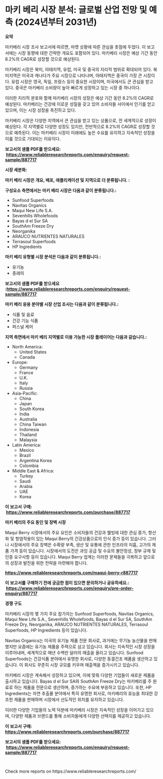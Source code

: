 <p><h1>마키 베리 시장 분석: 글로벌 산업 전망 및 예측 (2024년부터 2031년)</h1></p><p><strong>요약</strong></p>
<p><p>마키베리 시장 조사 보고서에 따르면, 마켓 상황에 따른 관심을 촛점에 두었다. 이 보고서에는 시장 동향에 대한 간략한 개요도 포함되어 있다. 마키베리 시장은 예상 기간 동안 8.2%의 CAGR로 성장할 것으로 예상된다.</p><p>마키베리 시장은 북미, 아태지역, 유럽, 미국 및 중국의 지리적 범위로 확대되어 있다. 북미지역은 미국과 캐나다가 주요 시장으로 나타나며, 아태지역은 중국이 가장 큰 시장이다. 유럽 시장은 영국, 독일, 프랑스 등이 중요한 시장이며, 미국에서도 큰 관심을 받고 있다. 중국은 마키베리 소비량이 높아 빠르게 성장하고 있는 시장 중 하나이다.</p><p>이러한 지리적 분포와 함께 마키베리 시장의 성장은 예상 기간 동안 8.2%의 CAGR로 예상된다. 마키베리는 건강에 이로운 성질을 갖고 있어 소비자들 사이에서 인기를 얻고 있으며, 이는 시장 성장을 촉진하고 있다.</p><p>마키베리 시장은 다양한 지역에서 큰 관심을 받고 있는 상품으로, 전 세계적으로 성장이 예상된다. 각 지역별로 다양한 성장도 있지만, 전반적으로 8.2%의 CAGR로 성장할 것으로 예측된다. 이는 마키베리 시장이 미래에도 높은 수요를 유지하고 지속적인 성장을 이룰 것으로 기대되는 이유이다.</p></p>
<p><strong>보고서의 샘플 PDF를 받으세요: &nbsp;<a href="https://www.reliableresearchreports.com/enquiry/request-sample/887717">https://www.reliableresearchreports.com/enquiry/request-sample/887717</a></strong></p>
<p><strong>시장 세분화:</strong></p>
<p><strong> 마키 베리 시장은 개요, 배포, 애플리케이션 및 지역으로 더 분류됩니다. :</strong></p>
<p><strong>구성요소 측면에서는 마키 베리 시장은 다음과 같이 분류됩니다.:</strong></p>
<p><ul><li>Sunfood Superfoods</li><li>Navitas Organics</li><li>Maqui New Life S.A.</li><li>Sevenhills Wholefoods</li><li>Bayas d el Sur SA</li><li>SouthAm Freeze Dry</li><li>Neorganika</li><li>ARAUCO NUTRIENTES NATURALES</li><li>Terrasoul Superfoods</li><li>HP Ingredients</li></ul></p>
<p><strong> 마키 베리 유형별 시장 분석은 다음과 같이 분류됩니다.:</strong></p>
<p><ul><li>유기농</li><li>종래의</li></ul></p>
<p><strong>보고서의 샘플 PDF를 받으세요 :<a href="https://www.reliableresearchreports.com/enquiry/request-sample/887717">https://www.reliableresearchreports.com/enquiry/request-sample/887717</a></strong></p>
<p><strong> 마키 베리 응용 분야별 시장 산업 조사는 다음과 같이 분류됩니다.:</strong></p>
<p><ul><li>식품 및 음료</li><li>건강 기능 식품</li><li>퍼스널 케어</li></ul></p>
<p><strong>지역 측면에서 마키 베리 지역별로 이용 가능한 시장 플레이어는 다음과 같습니다.:</strong></p>
<p><ul>
    <li>
        North America:
        <ul>
            <li>United States</li>
            <li>Canada</li>
        </ul>
    </li>
    <li>
        Europe:
        <ul>
            <li>Germany</li>
            <li>France</li>
            <li>U.K.</li>
            <li>Italy</li>
            <li>Russia</li>
        </ul>
    </li>
    <li>
        Asia-Pacific:
        <ul>
            <li>China</li>
            <li>Japan</li>
            <li>South Korea</li>
            <li>India</li>
            <li>Australia</li>
            <li>China Taiwan</li>
            <li>Indonesia</li>
            <li>Thailand</li>
            <li>Malaysia</li>
        </ul>
    </li>
    <li>
        Latin America:
        <ul>
            <li>Mexico</li>
            <li>Brazil</li>
            <li>Argentina Korea</li>
            <li>Colombia</li>
        </ul>
    </li>
    <li>
        Middle East & Africa:
        <ul>
            <li>Turkey</li>
            <li>Saudi</li>
            <li>Arabia</li>
            <li>UAE</li>
            <li>Korea</li>
        </ul>
    </li>
    </ul></p>
<p><strong>이 보고서 구매: &nbsp;<a href="https://www.reliableresearchreports.com/purchase/887717">https://www.reliableresearchreports.com/purchase/887717</a></strong></p>
<p><strong>마키 베리의 주요 동인 및 장벽 시장</strong></p>
<p><p>Maqui Berry 시장에서의 주요 요인은 소비자들의 건강과 웰빙에 대한 관심 증가, 항산화 및 항염작용이 있는 Maqui Berry의 건강상품으로의 인식 증가 등이 있습니다. 그러나 시장에서의 주요 장벽은 수확량 부족, 생산 및 유통에 관한 인프라의 미흡, 고가의 제품 가격 등이 있습니다. 시장에서의 도전은 과잉 공급 및 수요의 불안정성, 정부 규제 및 인증 요구사항 등이 있습니다. Maqui Berry 업계는 이러한 문제들을 극복하고 앞으로의 성장과 발전을 위한 전략을 마련해야 합니다.</p></p>
<p><strong><a href="https://www.reliableresearchreports.com/maqui-berry-r887717">https://www.reliableresearchreports.com/maqui-berry-r887717</a></strong></p>
<p><strong>이 보고서를 구매하기 전에 궁금한 점이 있으면 문의하거나 공유하세요.: &nbsp;<a href="https://www.reliableresearchreports.com/enquiry/pre-order-enquiry/887717">https://www.reliableresearchreports.com/enquiry/pre-order-enquiry/887717</a></strong></p>
<p><strong>경쟁 구도</strong></p>
<p><p>마키베리 시장의 몇 가지 주요 참가자는 Sunfood Superfoods, Navitas Organics, Maqui New Life S.A., Sevenhills Wholefoods, Bayas d el Sur SA, SouthAm Freeze Dry, Neorganika, ARAUCO NUTRIENTES NATURALES, Terrasoul Superfoods, HP Ingredients 등이 있습니다.</p><p>Navitas Organics는 미국의 유기농 제품 전문 회사로, 과거에는 무기농 농산물을 판매했지만 요즘에는 유기농 제품을 주력으로 삼고 있습니다. 회사는 지속적인 시장 성장을 이루어내며, 세계적으로 매년 수백만 달러의 매출을 올리고 있습니다. Sunfood Superfoods는 건강식품 분야에서 유명한 회사로, 다양한 동결건조 제품을 생산하고 있습니다. 이 회사도 꾸준히 시장 규모를 키우며 매출액을 증가시키고 있습니다.</p><p>마키베리 시장은 계속해서 성장하고 있으며, 이에 맞춰 다양한 기업들이 새로운 제품을 출시하고 있습니다. Bayas d el Sur SA와 SouthAm Freeze Dry는 마키베리를 주 원료로 하는 제품을 전문으로 생산하며, 증가하는 수요에 부응하고 있습니다. 또한, HP Ingredients는 자연 추출물 분야에서 특히 유명한 회사로, 마키베리의 효능을 최대한 강조한 제품을 판매하며 시장에서 선도적인 위치를 유지하고 있습니다.</p><p>이러한 다양한 기업들의 노력 덕분에 마키베리 시장은 지속적인 성장을 이어가고 있으며, 다양한 제품과 브랜드를 통해 소비자들에게 다양한 선택지를 제공하고 있습니다.</p></p>
<p><strong>이 보고서 구매: &nbsp; <a href="https://www.reliableresearchreports.com/purchase/887717">https://www.reliableresearchreports.com/purchase/887717</a></strong></p>
<p><strong>보고서의 샘플 PDF를 받으세요: &nbsp;<a href="https://www.reliableresearchreports.com/enquiry/request-sample/887717">https://www.reliableresearchreports.com/enquiry/request-sample/887717</a></strong><strong></strong></p>
<p>&nbsp;</p>
<p>Check more reports on https://www.reliableresearchreports.com/</p>